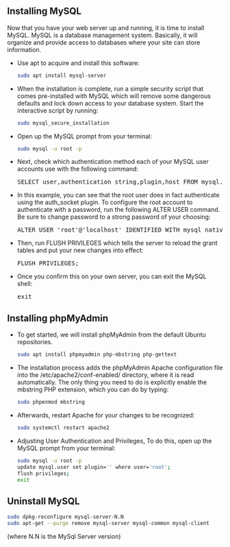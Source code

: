## Installing MySQL
Now that you have your web server up and running, it is time to install MySQL. MySQL is a database management system. Basically, it will organize and provide access to databases where your site can store information.

<ul>

<li>Use apt to acquire and install this software:

```bash
sudo apt install mysql-server
```
</li>


<li>When the installation is complete, run a simple security script that comes pre-installed with MySQL which will remove some dangerous defaults and lock down access to your database system. Start the interactive script by running:

```bash
sudo mysql_secure_installation
```
</li>

<li>Open up the MySQL prompt from your terminal:

```bash
sudo mysql -u root -p
```
</li>

<li>Next, check which authentication method each of your MySQL user accounts use with the following command:

<pre>SELECT user,authentication_string,plugin,host FROM mysql.user;</pre>
</li>


<li>In this example, you can see that the root user does in fact authenticate using the auth_socket plugin. To configure the root account to authenticate with a password, run the following ALTER USER command. Be sure to change password to a strong password of your choosing:

<pre>ALTER USER 'root'@'localhost' IDENTIFIED WITH mysql_native_password BY '123123';</pre>
</li>


<li>Then, run FLUSH PRIVILEGES which tells the server to reload the grant tables and put your new changes into effect:
<pre>FLUSH PRIVILEGES;</pre>
</li>


<li>Once you confirm this on your own server, you can exit the MySQL shell:
  <pre>exit</pre>
</li>

</ul>


##  Installing phpMyAdmin
<ul>

<li>To get started, we will install phpMyAdmin from the default Ubuntu repositories.
  
  ```bash
sudo apt install phpmyadmin php-mbstring php-gettext
  ```
</li>


<li>The installation process adds the phpMyAdmin Apache configuration file into the /etc/apache2/conf-enabled/ directory, where it is read automatically. The only thing you need to do is explicitly enable the mbstring PHP extension, which you can do by typing:
  
  ```bash
  sudo phpenmod mbstring
  ```
  </li>
  
  <li>Afterwards, restart Apache for your changes to be recognized:
  
  ```bash
  sudo systemctl restart apache2
  ```
  </li>
  
<li>Adjusting User Authentication and Privileges, To do this, open up the MySQL prompt from your terminal:
  
  ```bash
  sudo mysql -u root -p
  update mysql.user set plugin='' where user='root';
  flush privileges;
  exit
  ```
</li>  

</ul>



## Uninstall MySQL

```bash
sudo dpkg-reconfigure mysql-server-N.N
sudo apt-get --purge remove mysql-server mysql-common mysql-client
```
(where N.N is the MySql Server version)
